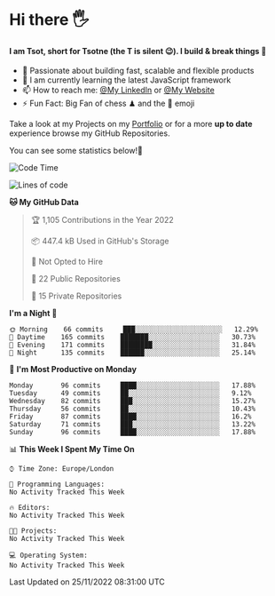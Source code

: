 # Hi there :raised_hand_with_fingers_splayed:
#### I am Tsot, short for Tsotne (the T is silent :wink:). I build & break things :space_invader:
- :telescope: Passionate about building fast, scalable and flexible products
- :seedling: I am currently learning the latest JavaScript framework 
- :mailbox: How to reach me: [@My LinkedIn](https://www.linkedin.com/in/tsotne-gvadzabia/) or [@My Website](https://tsotne.co.uk/contact)
- :zap: Fun Fact: Big Fan of chess ♟ and the 👾 emoji

Take a look at my Projects on my [Portfolio](https://tsotne.co.uk/) or for a more **up to date** experience browse my GitHub Repositories.

You can see some statistics below!:space_invader:
<!--START_SECTION:waka-->
![Code Time](http://img.shields.io/badge/Code%20Time-761%20hrs%202%20mins-blue)

![Lines of code](https://img.shields.io/badge/From%20Hello%20World%20I%27ve%20Written-651%20Thousand%20lines%20of%20code-blue)

**🐱 My GitHub Data** 

> 🏆 1,105 Contributions in the Year 2022
 > 
> 📦 447.4 kB Used in GitHub's Storage 
 > 
> 🚫 Not Opted to Hire
 > 
> 📜 22 Public Repositories 
 > 
> 🔑 15 Private Repositories  
 > 
**I'm a Night 🦉** 

```text
🌞 Morning    66 commits     ███░░░░░░░░░░░░░░░░░░░░░░   12.29% 
🌆 Daytime    165 commits    ███████░░░░░░░░░░░░░░░░░░   30.73% 
🌃 Evening    171 commits    ████████░░░░░░░░░░░░░░░░░   31.84% 
🌙 Night      135 commits    ██████░░░░░░░░░░░░░░░░░░░   25.14%

```
📅 **I'm Most Productive on Monday** 

```text
Monday       96 commits     ████░░░░░░░░░░░░░░░░░░░░░   17.88% 
Tuesday      49 commits     ██░░░░░░░░░░░░░░░░░░░░░░░   9.12% 
Wednesday    82 commits     ███░░░░░░░░░░░░░░░░░░░░░░   15.27% 
Thursday     56 commits     ██░░░░░░░░░░░░░░░░░░░░░░░   10.43% 
Friday       87 commits     ████░░░░░░░░░░░░░░░░░░░░░   16.2% 
Saturday     71 commits     ███░░░░░░░░░░░░░░░░░░░░░░   13.22% 
Sunday       96 commits     ████░░░░░░░░░░░░░░░░░░░░░   17.88%

```


📊 **This Week I Spent My Time On** 

```text
⌚︎ Time Zone: Europe/London

💬 Programming Languages: 
No Activity Tracked This Week

🔥 Editors: 
No Activity Tracked This Week

🐱‍💻 Projects: 
No Activity Tracked This Week

💻 Operating System: 
No Activity Tracked This Week

```


 Last Updated on 25/11/2022 08:31:00 UTC
<!--END_SECTION:waka-->
